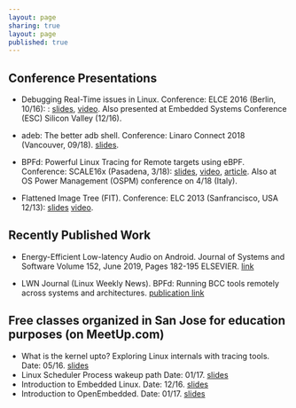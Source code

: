```yaml
---
layout: page
sharing: true
layout: page
published: true
---
```

## Conference Presentations
- Debugging Real-Time issues in Linux. Conference: ELCE 2016 (Berlin, 10/16): : [slides](/resources/elce2016-debug-rt.pdf), [video](https://s3.amazonaws.com/connect.linaro.org/yvr18/videos/yvr18-pmw10.mp4). Also presented at Embedded Systems Conference (ESC) Silicon Valley (12/16).

- adeb: The better adb shell. Conference: Linaro Connect 2018 (Vancouver, 09/18). [slides](/resources/adeb-lc18.pdf).

- BPFd: Powerful Linux Tracing for Remote targets using eBPF. Conference: SCALE16x (Pasadena, 3/18):  [slides](/resources/bcc-scale.pdf), [video](https://www.youtube.com/watch?v=bPrY3ZKvQfM), [article](https://lwn.net/Articles/744522/). Also at OS Power Management (OSPM) conference on 4/18 (Italy).

- Flattened Image Tree (FIT). Conference: ELC 2013 (Sanfrancisco, USA 12/13): [slides](/resources/FIT-talk.pdf) [video](https://www.youtube.com/watch?v=cVSEfOfb6rs).

## Recently Published Work
- Energy-Efficient Low-latency Audio on Android. Journal of Systems and Software Volume 152, June 2019, Pages 182-195 ELSEVIER. [link](https://www.sciencedirect.com/science/article/pii/S0164121219300585)

- LWN Journal (Linux Weekly News). BPFd: Running BCC tools remotely across systems and architectures. [publication link](https://lwn.net/Articles/744522/)

## Free classes organized in San Jose for education purposes (on MeetUp.com)
- What is the kernel upto? Exploring Linux internals with tracing tools. Date: 05/16. [slides](/resources/wiku-slides.pdf)
- Linux Scheduler Process wakeup path Date: 01/17. [slides](/resources/wakeup-slides.pdf)
- Introduction to Embedded Linux. Date: 12/16. [slides](/resources/ie-slides.pdf)
- Introduction to OpenEmbedded. Date: 01/17. [slides](/resources/oe-slides.pdf)


